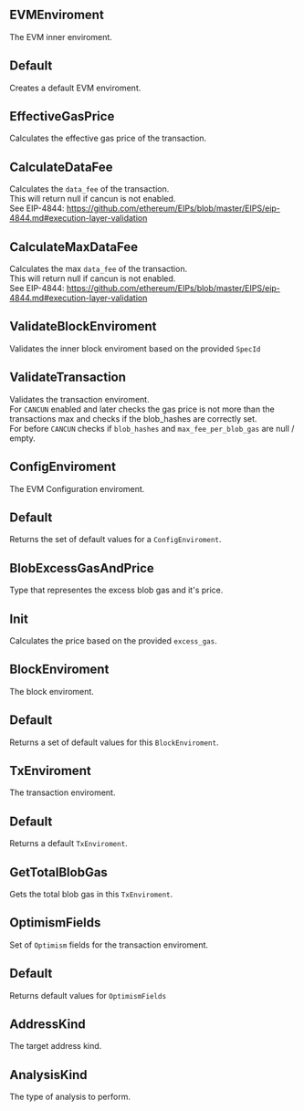 ## EVMEnviroment
The EVM inner enviroment.

## Default
Creates a default EVM enviroment.

## EffectiveGasPrice
Calculates the effective gas price of the transaction.

## CalculateDataFee
Calculates the `data_fee` of the transaction.\
This will return null if cancun is not enabled.\
See EIP-4844:
<https://github.com/ethereum/EIPs/blob/master/EIPS/eip-4844.md#execution-layer-validation>

## CalculateMaxDataFee
Calculates the max `data_fee` of the transaction.\
This will return null if cancun is not enabled.\
See EIP-4844:
<https://github.com/ethereum/EIPs/blob/master/EIPS/eip-4844.md#execution-layer-validation>

## ValidateBlockEnviroment
Validates the inner block enviroment based on the provided `SpecId`

## ValidateTransaction
Validates the transaction enviroment.\
For `CANCUN` enabled and later checks the gas price is not more than the transactions max
and checks if the blob_hashes are correctly set.\
For before `CANCUN` checks if `blob_hashes` and `max_fee_per_blob_gas` are null / empty.

## ConfigEnviroment
The EVM Configuration enviroment.

## Default
Returns the set of default values for a `ConfigEnviroment`.

## BlobExcessGasAndPrice
Type that representes the excess blob gas and it's price.

## Init
Calculates the price based on the provided `excess_gas`.

## BlockEnviroment
The block enviroment.

## Default
Returns a set of default values for this `BlockEnviroment`.

## TxEnviroment
The transaction enviroment.

## Default
Returns a default `TxEnviroment`.

## GetTotalBlobGas
Gets the total blob gas in this `TxEnviroment`.

## OptimismFields
Set of `Optimism` fields for the transaction enviroment.

## Default
Returns default values for `OptimismFields`

## AddressKind
The target address kind.

## AnalysisKind
The type of analysis to perform.

